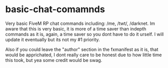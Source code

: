 # basic-chat-comamnds
Very basic FiveM RP chat commands including: /me, /twt/, /darknet. Im aware that this is very basic, it is more of a time saver than indepth commands as it is, again, a time saver so you dont have to do it urself. I will update it eventually but its not my #1 priority.

Also if you could leave the "author" section in the fxmanifest as it is, that would be apprichated, I dont really care to be honest due to how little time this took, but yea some credit would be swag.
